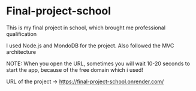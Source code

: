 # Final-project-school
This is my final project in school, which brought me professional qualification

I used Node.js and MondoDB for the project. Also followed the MVC architecture

NOTE: When you open the URL, sometimes you will wait 10-20 seconds to start the app, because of the free domain which i used!

URL of the project -> https://final-project-school.onrender.com/
